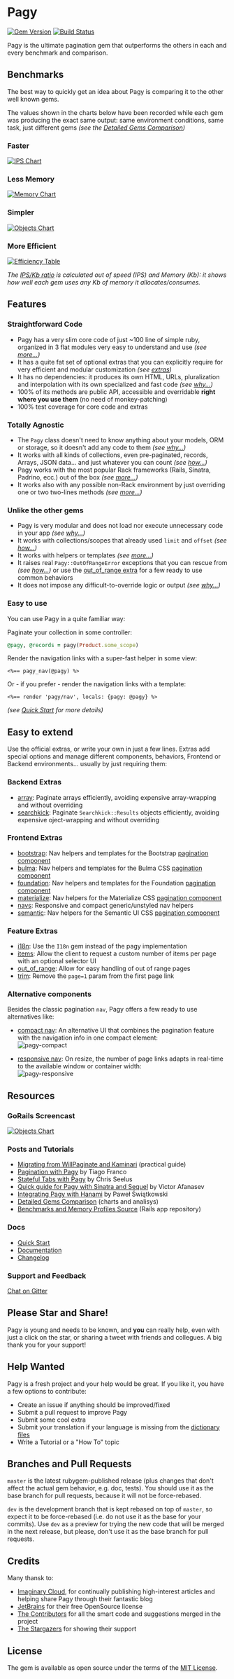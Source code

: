 # Pagy

[![Gem Version](https://badge.fury.io/rb/pagy.svg)](https://badge.fury.io/rb/pagy) [![Build Status](https://travis-ci.org/ddnexus/pagy.svg?branch=master)](https://travis-ci.org/ddnexus/pagy)

Pagy is the ultimate pagination gem that outperforms the others in each and every benchmark and comparison.

## Benchmarks

The best way to quickly get an idea about Pagy is comparing it to the other well known gems.

The values shown in the charts below have been recorded while each gem was producing the exact same output: same environment conditions, same task, just different gems _(see the [Detailed Gems Comparison](http://ddnexus.github.io/pagination-comparison/gems.html))_

### Faster

[![IPS Chart](docs/assets/images/ips-chart.png)](https://ddnexus.github.io/pagination-comparison/gems.html#ips-benchmark)

### Less Memory

[![Memory Chart](docs/assets/images/memory-chart.png)](https://ddnexus.github.io/pagination-comparison/gems.html#memory-profile)

### Simpler

[![Objects Chart](docs/assets/images/objects-chart.png)](https://ddnexus.github.io/pagination-comparison/gems.html#memory-profile)

### More Efficient

[![Efficiency Table](docs/assets/images/efficiency-table.png)](https://ddnexus.github.io/pagination-comparison/gems.html#efficiency-ratio)

_The [IPS/Kb ratio](http://ddnexus.github.io/pagination-comparison/gems.html#efficiency-ratio) is calculated out of speed (IPS) and Memory (Kb): it shows how well each gem uses any Kb of memory it allocates/consumes._

## Features

### Straightforward Code

- Pagy has a very slim core code of just ~100 line of simple ruby, organized in 3 flat modules very easy to understand and use _(see [more...](https://ddnexus.github.io/pagy/api))_
- It has a quite fat set of optional extras that you can explicitly require for very efficient and modular customization _(see [extras](https://ddnexus.github.io/pagy/extras))_
- It has no dependencies: it produces its own HTML, URLs, pluralization and interpolation with its own specialized and fast code _(see [why...](https://ddnexus.github.io/pagy/index#specialized-code-instead-of-generic-helpers))_
- 100% of its methods are public API, accessible and overridable **right where you use them** (no need of monkey-patching)
- 100% test coverage for core code and extras

### Totally Agnostic

- The `Pagy` class doesn't need to know anything about your models, ORM or storage, so it doesn't add any code to them _(see [why...](https://ddnexus.github.io/pagy/index#stay-away-from-the-models))_
- It works with all kinds of collections, even pre-paginated, records, Arrays, JSON data... and just whatever you can count _(see [how...](https://ddnexus.github.io/pagy/how-to#paginate-any-collection))_
- Pagy works with the most popular Rack frameworks (Rails, Sinatra, Padrino, ecc.) out of the box _(see [more...](https://ddnexus.github.io/pagy/how-to#environment-assumptions))_
- It works also with any possible non-Rack environment by just overriding one or two two-lines methods _(see [more...](https://ddnexus.github.io/pagy/how-to#environment-assumptions))_

### Unlike the other gems

- Pagy is very modular and does not load nor execute unnecessary code in your app _(see [why...](https://ddnexus.github.io/pagy/how-to#global-configuration))_
- It works with collections/scopes that already used `limit` and `offset` _(see [how...](https://ddnexus.github.io/pagy/how-to#paginate-a-pre-offsetted-and-pre-limited-collection))_
- It works with helpers or templates _(see [more...](https://ddnexus.github.io/pagy/how-to#using-templates))_
- It raises real `Pagy::OutOfRangeError` exceptions that you can rescue from _(see [how...](https://ddnexus.github.io/pagy/how-to#handling-pagyoutofrangeerror-exception))_ or use the [out_of_range extra](http://ddnexus.github.io/pagy/extras/out_of_range) for a few ready to use common behaviors
- It does not impose any difficult-to-override logic or output _(see [why...](https://ddnexus.github.io/pagy/index#really-easy-to-customize))_

### Easy to use

You can use Pagy in a quite familiar way:

Paginate your collection in some controller:

```ruby
@pagy, @records = pagy(Product.some_scope)
```

Render the navigation links with a super-fast helper in some view:

```erb
<%== pagy_nav(@pagy) %>
```

Or - if you prefer - render the navigation links with a template:

```erb
<%== render 'pagy/nav', locals: {pagy: @pagy} %>
```

_(see [Quick Start](https://ddnexus.github.io/pagy/how-to#quick-start) for more details)_

## Easy to extend

Use the official extras, or write your own in just a few lines. Extras add special options and manage different components, behaviors, Frontend or Backend environments... usually by just requiring them:

### Backend Extras

- [array](http://ddnexus.github.io/pagy/extras/array): Paginate arrays efficiently, avoiding expensive array-wrapping and without overriding
- [searchkick](http://ddnexus.github.io/pagy/extras/searchkick): Paginate `Searchkick::Results` objects efficiently, avoiding expensive oject-wrapping and without overriding

### Frontend Extras

- [bootstrap](http://ddnexus.github.io/pagy/extras/bootstrap): Nav helpers and templates for the Bootstrap [pagination component](https://getbootstrap.com/docs/4.1/components/pagination)
- [bulma](http://ddnexus.github.io/pagy/extras/bulma): Nav helpers and templates for the Bulma CSS [pagination component](https://bulma.io/documentation/components/pagination)
- [foundation](http://ddnexus.github.io/pagy/extras/foundation): Nav helpers and templates for the Foundation [pagination component](https://foundation.zurb.com/sites/docs/pagination.html)
- [materialize](http://ddnexus.github.io/pagy/extras/materialize): Nav helpers for the Materialize CSS [pagination component](https://materializecss.com/pagination.html)
- [navs](http://ddnexus.github.io/pagy/extras/navs): Responsive and compact generic/unstyled nav helpers
- [semantic](http://ddnexus.github.io/pagy/extras/semantic): Nav helpers for the Semantic UI CSS [pagination component](https://semantic-ui.com/collections/menu.html)

### Feature Extras

- [i18n](http://ddnexus.github.io/pagy/extras/i18n): Use the `I18n` gem instead of the pagy implementation
- [items](http://ddnexus.github.io/pagy/extras/items): Allow the client to request a custom number of items per page with an optional selector UI
- [out_of_range](http://ddnexus.github.io/pagy/extras/out_of_range): Allow for easy handling of out of range pages
- [trim](http://ddnexus.github.io/pagy/extras/trim): Remove the `page=1` param from the first page link

### Alternative components

Besides the classic pagination `nav`, Pagy offers a few ready to use alternatives like:

- [compact nav](http://ddnexus.github.io/pagy/extras/navs#compact-navs): An alternative UI that combines the pagination feature with the navigation info in one compact element:<br>![pagy-compact](docs/assets/images/pagy-compact-w.png)

- [responsive nav](http://ddnexus.github.io/pagy/extras/navs#responsive-navs): On resize, the number of page links adapts in real-time to the available window or container width:<br>![pagy-responsive](docs/assets/images/pagy-responsive-w.png)

## Resources

### GoRails Screencast

[![Objects Chart](docs/assets/images/gorails-thumbnail-w360.png)](https://gorails.com/episodes/pagination-with-pagy-gem?autoplay=1)

### Posts and Tutorials

- [Migrating from WillPaginate and Kaminari](https://ddnexus.github.io/pagy/migration-tips) (practical guide)
- [Pagination with Pagy](https://www.imaginarycloud.com/blog/paginating-ruby-on-rails-apps-with-pagy) by Tiago Franco
- [Stateful Tabs with Pagy](https://www.imaginarycloud.com/blog/how-to-paginate-ruby-on-rails-apps-with-pagy) by Chris Seelus
- [Quick guide for Pagy with Sinatra and Sequel](https://medium.com/@vfreefly/how-to-use-pagy-with-sequel-and-sinatra-157dfec1c417) by Victor Afanasev
- [Integrating Pagy with Hanami](http://katafrakt.me/2018/06/01/integrating-pagy-with-hanami/) by Paweł Świątkowski
- [Detailed Gems Comparison](https://ddnexus.github.io/pagination-comparison/gems.html) (charts and analisys)
- [Benchmarks and Memory Profiles Source](http://github.com/ddnexus/pagination-comparison) (Rails app repository)

### Docs

- [Quick Start](https://ddnexus.github.io/pagy/how-to#quick-start)
- [Documentation](https://ddnexus.github.io/pagy/index)
- [Changelog](https://github.com/ddnexus/pagy/blob/master/CHANGELOG.md)

### Support and Feedback

[Chat on Gitter](https://gitter.im/ruby-pagy/Lobby)


## Please Star and Share!

Pagy is young and needs to be known, and **you** can really help, even with just a click on the star, or sharing a tweet with friends and collegues. A big thank you for your support!

## Help Wanted

Pagy is a fresh project and your help would be great. If you like it, you have a few options to contribute:

- Create an issue if anything should be improved/fixed
- Submit a pull request to improve Pagy
- Submit some cool extra
- Submit your translation if your language is missing from the [dictionary files](https://github.com/ddnexus/pagy/blob/master/lib/locales)
- Write a Tutorial or a "How To" topic

## Branches and Pull Requests

`master` is the latest rubygem-published release (plus changes that don't affect the actual gem behavior, e.g. doc, tests). You should use it as the base branch for pull requests, because it will not be force-rebased.

`dev` is the development branch that is kept rebased on top of `master`, so expect it to be force-rebased (i.e. do not use it as the base for your commits). Use `dev` as a preview for trying the new code that will be merged in the next release, but please, don't use it as the base branch for pull requests.

## Credits

Many thansk to:

- [Imaginary Cloud](https://www.imaginarycloud.com), for continually publishing high-interest articles and helping share Pagy through their fantastic blog
- [JetBrains](http://www.jetbrains.com) for their free OpenSource license
- [The Contributors](https://github.com/ddnexus/pagy/graphs/contributors) for all the smart code and suggestions merged in the project
- [The Stargazers](https://github.com/ddnexus/pagy/stargazers) for showing their support

## License

The gem is available as open source under the terms of the [MIT License](https://opensource.org/licenses/MIT).
